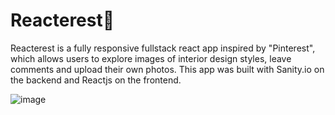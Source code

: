 # Reacterest📌
Reacterest is a fully responsive fullstack react app inspired by "Pinterest", which allows users to explore images of interior design styles, leave comments and upload their own photos. This app was built with Sanity.io on the backend and Reactjs on the frontend.

![image](https://user-images.githubusercontent.com/91840306/151859480-595d0a57-f9f5-4592-8dc9-b397570ce84d.png)

